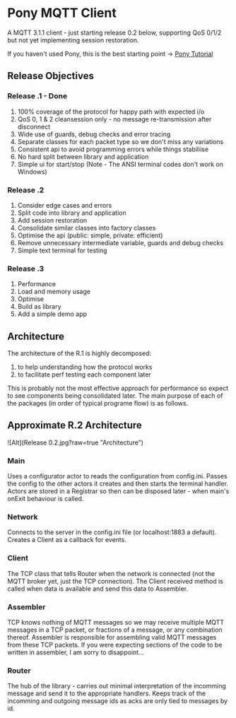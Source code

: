 # Pony MQTT Client #

A MQTT 3.1.1 client - just starting release 0.2 below, supporting QoS 0/1/2 but
 not yet implementing session restoration.

If you haven't used Pony, this is the best starting point -> [Pony Tutorial](https://tutorial.ponylang.io/index.html)

## Release Objectives ##

### Release .1 - Done ###

1. 100% coverage of the protocol for happy path with expected i/o
2. QoS 0, 1 & 2 cleansession only - no message re-transmission after disconnect
3. Wide use of guards, debug checks and error tracing
4. Separate classes for each packet type so we don't miss any variations
5. Consistent api to avoid programming errors while things stabiliise
6. No hard split between library and application
7. Simple ui for start/stop (Note - The ANSI terminal codes don't work on Windows)

### Release .2 ###

1. Consider edge cases and errors
2. Split code into library and application
3. Add session restoration 
4. Consolidate similar classes into factory classes
5. Optimise the api (public: simple, private: efficient)  
6. Remove unnecessary intermediate variable, guards and debug checks
7. Simple text terminal for testing

### Release .3 ###

1. Performance  
2. Load and memory usage  
3. Optimise
4. Build as library
5. Add a simple demo app

## Architecture ##

The architecture of the R.1 is highly decomposed:

1. to help understanding how the protocol works
2. to facilitate perf testing each component later

This is probably not the most effective approach for performance so expect to see components
being consolidated later. The main purpose of each of the packages (in order of typical programe flow) is as follows.


## Approximate R.2 Architecture ## 
![Alt](Release 0.2.jpg?raw=true "Architecture")

### Main ###

Uses a configurator actor to reads the configuration from config.ini. Passes the config to
the other actors it creates and then starts the terminal handler. Actors are stored in a
Registrar so then can be disposed later - when main's onExit behaviour is called.

### Network ###

Connects to the server in the config.ini file (or localhost:1883 a default). Creates a Client as a callback for events.

### Client ###

The TCP class that tells Router when the network is connected (not the MQTT broker yet, just the TCP connection). The Client received method is called when data is available and send this
data to Assembler.

### Assembler ###

TCP knows nothing of MQTT messages so we may receive multiple MQTT messages in a TCP packet,
or fractions of a message, or any combination thereof. Assembler is responsible for assembling
valid MQTT messages from these TCP packets. If you were expecting sections of the code to be
written in assembler, I am sorry to disappoint...

### Router ###

The hub of the library - carries out minimal interpretation of the incomming message and send
it to the appropriate handlers. Keeps track of the incomming and outgoing message ids as acks
are only tied to messages by id.
